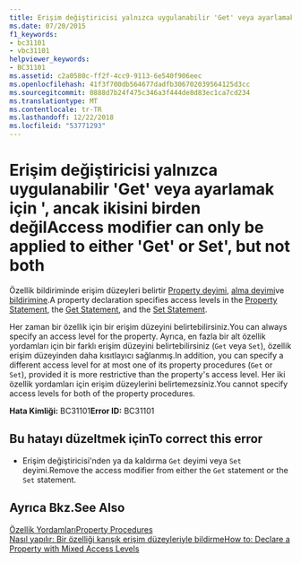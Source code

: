```yaml
---
title: Erişim değiştiricisi yalnızca uygulanabilir 'Get' veya ayarlamak için ', ancak ikisini birden değil
ms.date: 07/20/2015
f1_keywords:
- bc31101
- vbc31101
helpviewer_keywords:
- BC31101
ms.assetid: c2a0580c-ff2f-4cc9-9113-6e540f906eec
ms.openlocfilehash: 41f3f700db564677dadfb306702039564125d3cc
ms.sourcegitcommit: 0888d7b24f475c346a3f444de8d83ec1ca7cd234
ms.translationtype: MT
ms.contentlocale: tr-TR
ms.lasthandoff: 12/22/2018
ms.locfileid: "53771293"
---
```

# <a name="access-modifier-can-only-be-applied-to-either-get-or-set-but-not-both"></a><span data-ttu-id="6d764-102">Erişim değiştiricisi yalnızca uygulanabilir 'Get' veya ayarlamak için ', ancak ikisini birden değil</span><span class="sxs-lookup"><span data-stu-id="6d764-102">Access modifier can only be applied to either 'Get' or Set', but not both</span></span>
<span data-ttu-id="6d764-103">Özellik bildiriminde erişim düzeyleri belirtir [Property deyimi](../../visual-basic/language-reference/statements/property-statement.md), [alma deyimi](../../visual-basic/language-reference/statements/get-statement.md)ve [bildirimine](../../visual-basic/language-reference/statements/set-statement.md).</span><span class="sxs-lookup"><span data-stu-id="6d764-103">A property declaration specifies access levels in the [Property Statement](../../visual-basic/language-reference/statements/property-statement.md), the [Get Statement](../../visual-basic/language-reference/statements/get-statement.md), and the [Set Statement](../../visual-basic/language-reference/statements/set-statement.md).</span></span>  
  
 <span data-ttu-id="6d764-104">Her zaman bir özellik için bir erişim düzeyini belirtebilirsiniz.</span><span class="sxs-lookup"><span data-stu-id="6d764-104">You can always specify an access level for the property.</span></span> <span data-ttu-id="6d764-105">Ayrıca, en fazla bir alt özellik yordamları için bir farklı erişim düzeyini belirtebilirsiniz (`Get` veya `Set`), özellik erişim düzeyinden daha kısıtlayıcı sağlanmış.</span><span class="sxs-lookup"><span data-stu-id="6d764-105">In addition, you can specify a different access level for at most one of its property procedures (`Get` or `Set`), provided it is more restrictive than the property's access level.</span></span> <span data-ttu-id="6d764-106">Her iki özellik yordamları için erişim düzeylerini belirtemezsiniz.</span><span class="sxs-lookup"><span data-stu-id="6d764-106">You cannot specify access levels for both of the property procedures.</span></span>  
  
 <span data-ttu-id="6d764-107">**Hata Kimliği:** BC31101</span><span class="sxs-lookup"><span data-stu-id="6d764-107">**Error ID:** BC31101</span></span>  
  
## <a name="to-correct-this-error"></a><span data-ttu-id="6d764-108">Bu hatayı düzeltmek için</span><span class="sxs-lookup"><span data-stu-id="6d764-108">To correct this error</span></span>  
  
-   <span data-ttu-id="6d764-109">Erişim değiştiricisi'nden ya da kaldırma `Get` deyimi veya `Set` deyimi.</span><span class="sxs-lookup"><span data-stu-id="6d764-109">Remove the access modifier from either the `Get` statement or the `Set` statement.</span></span>  
  
## <a name="see-also"></a><span data-ttu-id="6d764-110">Ayrıca Bkz.</span><span class="sxs-lookup"><span data-stu-id="6d764-110">See Also</span></span>  
 [<span data-ttu-id="6d764-111">Özellik Yordamları</span><span class="sxs-lookup"><span data-stu-id="6d764-111">Property Procedures</span></span>](../../visual-basic/programming-guide/language-features/procedures/property-procedures.md)  
 [<span data-ttu-id="6d764-112">Nasıl yapılır: Bir özelliği karışık erişim düzeyleriyle bildirme</span><span class="sxs-lookup"><span data-stu-id="6d764-112">How to: Declare a Property with Mixed Access Levels</span></span>](../../visual-basic/programming-guide/language-features/procedures/how-to-declare-a-property-with-mixed-access-levels.md)
